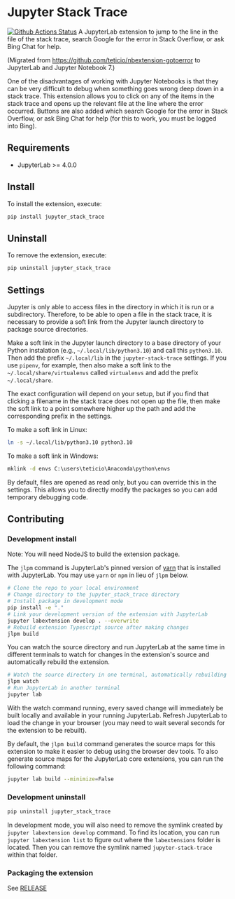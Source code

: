 # Jupyter Stack Trace

[![Github Actions Status](https://github.com/teticio/jupyter-stack-trace/workflows/Build/badge.svg)](https://github.com/teticio/jupyter-stack-trace/actions/workflows/build.yml)
A JupyterLab extension to jump to the line in the file of the stack trace, search Google for the error in Stack Overflow, or ask Bing Chat for help.

(Migrated from https://github.com/teticio/nbextension-gotoerror to JupyterLab and Jupyter Notebook 7.)

One of the disadvantages of working with Jupyter Notebooks is that they can be very difficult to debug when something goes wrong deep down in a stack trace. This extension allows you to click on any of the items in the stack trace and opens up the relevant file at the line where the error occurred. Buttons are also added which search Google for the error in Stack Overflow, or ask Bing Chat for help (for this to work, you must be logged into Bing).

## Requirements

- JupyterLab >= 4.0.0

## Install

To install the extension, execute:

```bash
pip install jupyter_stack_trace
```

## Uninstall

To remove the extension, execute:

```bash
pip uninstall jupyter_stack_trace
```

## Settings

Jupyter is only able to access files in the directory in which it is run or a subdirectory. Therefore, to be able to open a file in the stack trace, it is necessary to provide a soft link from the Jupyter launch directory to package source directories.

Make a soft link in the Jupyter launch directory to a base directory of your Python instalation (e.g., `~/.local/lib/python3.10`) and call this `python3.10`. Then add the prefix `~/.local/lib` in the `jupyter-stack-trace` settings. If you use `pipenv`, for example, then also make a soft link to the `~/.local/share/virtualenvs` called `virtualenvs` and add the prefix `~/.local/share`.

The exact configuration will depend on your setup, but if you find that clicking a filename in the stack trace does not open up the file, then make the soft link to a point somewhere higher up the path and add the corresponding prefix in the settings.

To make a soft link in Linux:

```bash
ln -s ~/.local/lib/python3.10 python3.10
```

To make a soft link in Windows:

```cmd
mklink -d envs C:\users\teticio\Anaconda\python\envs
```

By default, files are opened as read only, but you can override this in the settings. This allows you to directly modify the packages so you can add temporary debugging code.

## Contributing

### Development install

Note: You will need NodeJS to build the extension package.

The `jlpm` command is JupyterLab's pinned version of
[yarn](https://yarnpkg.com/) that is installed with JupyterLab. You may use
`yarn` or `npm` in lieu of `jlpm` below.

```bash
# Clone the repo to your local environment
# Change directory to the jupyter_stack_trace directory
# Install package in development mode
pip install -e "."
# Link your development version of the extension with JupyterLab
jupyter labextension develop . --overwrite
# Rebuild extension Typescript source after making changes
jlpm build
```

You can watch the source directory and run JupyterLab at the same time in different terminals to watch for changes in the extension's source and automatically rebuild the extension.

```bash
# Watch the source directory in one terminal, automatically rebuilding when needed
jlpm watch
# Run JupyterLab in another terminal
jupyter lab
```

With the watch command running, every saved change will immediately be built locally and available in your running JupyterLab. Refresh JupyterLab to load the change in your browser (you may need to wait several seconds for the extension to be rebuilt).

By default, the `jlpm build` command generates the source maps for this extension to make it easier to debug using the browser dev tools. To also generate source maps for the JupyterLab core extensions, you can run the following command:

```bash
jupyter lab build --minimize=False
```

### Development uninstall

```bash
pip uninstall jupyter_stack_trace
```

In development mode, you will also need to remove the symlink created by `jupyter labextension develop`
command. To find its location, you can run `jupyter labextension list` to figure out where the `labextensions`
folder is located. Then you can remove the symlink named `jupyter-stack-trace` within that folder.

### Packaging the extension

See [RELEASE](RELEASE.md)
